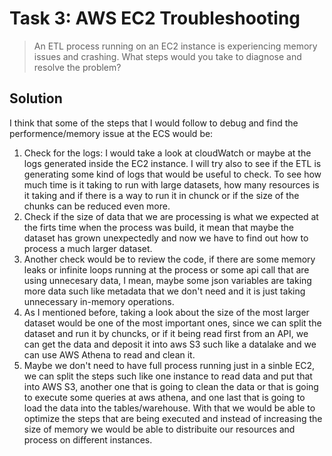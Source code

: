 # Task 3: AWS EC2 Troubleshooting
> An ETL process running on an EC2 instance is experiencing memory issues and crashing. What steps would you take to diagnose and resolve the problem?

## Solution
I think that some of the steps that I would follow to debug and find the performence/memory issue at the ECS would be:
1. Check for the logs: I would take a look at cloudWatch or maybe at the logs generated inside the EC2 instance. I will try also to see if the ETL is generating some kind of logs that would be useful to check. To see how much time is it taking to run with large datasets, how many resources is it taking and if there is a way to run it in chunck or if the size of the chunks can be reduced even more.
2. Check if the size of data that we are processing is what we expected at the firts time when the process was build, it mean that maybe the dataset has grown unexpectedly and now we have to find out how to process a much larger dataset.
3. Another check would be to review the code, if there are some memory leaks or infinite loops running at the process or some api call that are using unnecesary data, I mean, maybe some json variables are taking more data such like metadata that we don't need and it is just taking unnecessary in-memory operations.
4. As I mentioned before, taking a look about the size of the most larger dataset would be one of the most important ones, since we can split the dataset and run it by chuncks, or if it being read first from an API, we can get the data and deposit it into aws S3 such like a datalake and we can use AWS Athena to read and clean it.
5. Maybe we don't need to have full process running just in a sinble EC2, we can split the steps such like one instance to read data and put that into AWS S3, another one that is going to clean the data or that is going to execute some queries at aws athena, and one last that is going to load the data into the tables/warehouse. With that we would be able to optimize the steps that are being executed and instead of increasing the size of memory we would be able to distribuite our resources and process on different instances.